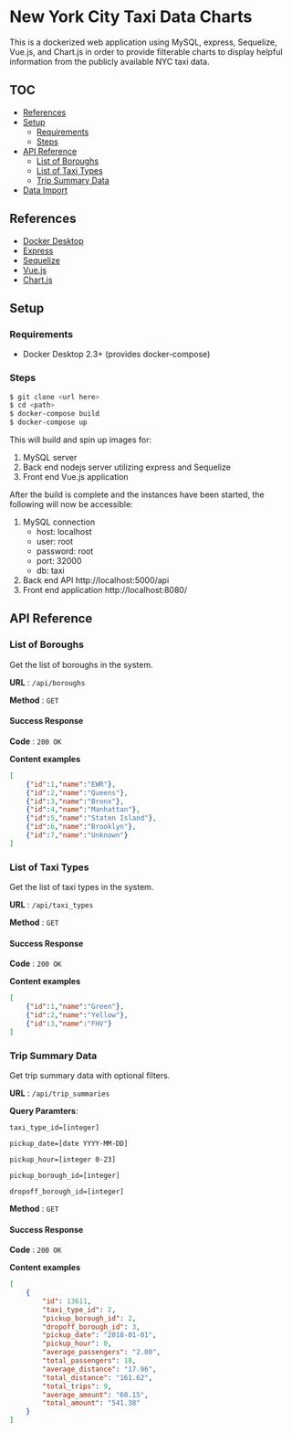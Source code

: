 # New York City Taxi Data Charts

This is a dockerized web application using MySQL, express, Sequelize, Vue.js, and Chart.js in order to provide filterable charts to display helpful information from the publicly available NYC taxi data.

## TOC

- [References](#references)
- [Setup](#setup)
    - [Requirements](#requirements)
    - [Steps](#steps)
- [API Reference](#api-reference)
    - [List of Boroughs](#list-of-boroughs)
    - [List of Taxi Types](#list-of-taxi-types)
    - [Trip Summary Data](#trip-summary-data)
- [Data Import](#data-import)

## References
- [Docker Desktop](https://www.docker.com/products/docker-desktop)
- [Express](https://expressjs.com/)
- [Sequelize](https://sequelize.org/)
- [Vue.js](https://vuejs.org/)
- [Chart.js](https://www.chartjs.org/)

## Setup

### Requirements
- Docker Desktop 2.3+ (provides docker-compose)

### Steps
```sh
$ git clone <url here>
$ cd <path>
$ docker-compose build
$ docker-compose up
```

This will build and spin up images for:
1. MySQL server
2. Back end nodejs server utilizing express and Sequelize
3. Front end Vue.js application

After the build is complete and the instances have been started, the following will now be accessible:
1. MySQL connection 
    - host: localhost
    - user: root
    - password: root
    - port: 32000
    - db: taxi
2. Back end API http://localhost:5000/api
3. Front end application http://localhost:8080/

## API Reference

### List of Boroughs

Get the list of boroughs in the system.

**URL** : `/api/boroughs`

**Method** : `GET`

#### Success Response

**Code** : `200 OK`

**Content examples**

```json
[
    {"id":1,"name":"EWR"},
    {"id":2,"name":"Queens"},
    {"id":3,"name":"Bronx"},
    {"id":4,"name":"Manhattan"},
    {"id":5,"name":"Staten Island"},
    {"id":6,"name":"Brooklyn"},
    {"id":7,"name":"Unknown"}
]
```

### List of Taxi Types

Get the list of taxi types in the system.

**URL** : `/api/taxi_types`

**Method** : `GET`

#### Success Response

**Code** : `200 OK`

**Content examples**

```json
[
    {"id":1,"name":"Green"},
    {"id":2,"name":"Yellow"},
    {"id":3,"name":"FHV"}
]
```

### Trip Summary Data

Get trip summary data with optional filters.

**URL** : `/api/trip_summaries`

**Query Paramters**:

`taxi_type_id=[integer]`

`pickup_date=[date YYYY-MM-DD]`

`pickup_hour=[integer 0-23]`

`pickup_borough_id=[integer]`

`dropoff_borough_id=[integer]`

**Method** : `GET`

#### Success Response

**Code** : `200 OK`

**Content examples**

```json
[
    {
        "id": 13611,
        "taxi_type_id": 2,
        "pickup_borough_id": 2,
        "dropoff_borough_id": 3,
        "pickup_date": "2018-01-01",
        "pickup_hour": 0,
        "average_passengers": "2.00",
        "total_passengers": 18,
        "average_distance": "17.96",
        "total_distance": "161.62",
        "total_trips": 9,
        "average_amount": "60.15",
        "total_amount": "541.38"
    }
]
```
